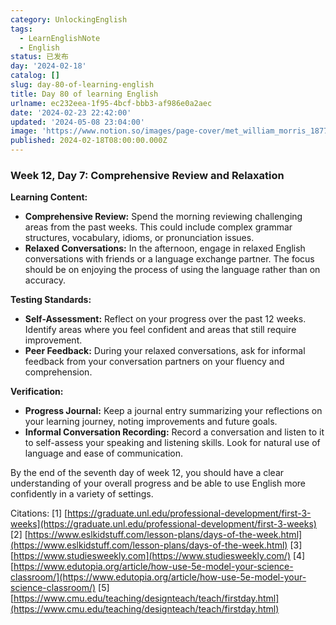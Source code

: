```yaml
---
category: UnlockingEnglish
tags:
  - LearnEnglishNote
  - English
status: 已发布
day: '2024-02-18'
catalog: []
slug: day-80-of-learning-english
title: Day 80 of learning English
urlname: ec232eea-1f95-4bcf-bbb3-af986e0a2aec
date: '2024-02-23 22:42:00'
updated: '2024-05-08 23:04:00'
image: 'https://www.notion.so/images/page-cover/met_william_morris_1877_willow.jpg'
published: 2024-02-18T08:00:00.000Z
---
```


### Week 12, Day 7: Comprehensive Review and Relaxation


**Learning Content:**

- **Comprehensive Review:** Spend the morning reviewing challenging areas from the past weeks. This could include complex grammar structures, vocabulary, idioms, or pronunciation issues.
- **Relaxed Conversations:** In the afternoon, engage in relaxed English conversations with friends or a language exchange partner. The focus should be on enjoying the process of using the language rather than on accuracy.

**Testing Standards:**

- **Self-Assessment:** Reflect on your progress over the past 12 weeks. Identify areas where you feel confident and areas that still require improvement.
- **Peer Feedback:** During your relaxed conversations, ask for informal feedback from your conversation partners on your fluency and comprehension.

**Verification:**

- **Progress Journal:** Keep a journal entry summarizing your reflections on your learning journey, noting improvements and future goals.
- **Informal Conversation Recording:** Record a conversation and listen to it to self-assess your speaking and listening skills. Look for natural use of language and ease of communication.

By the end of the seventh day of week 12, you should have a clear understanding of your overall progress and be able to use English more confidently in a variety of settings.


Citations:
[1] [https://graduate.unl.edu/professional-development/first-3-weeks](https://graduate.unl.edu/professional-development/first-3-weeks)
[2] [https://www.eslkidstuff.com/lesson-plans/days-of-the-week.html](https://www.eslkidstuff.com/lesson-plans/days-of-the-week.html)
[3] [https://www.studiesweekly.com](https://www.studiesweekly.com/)
[4] [https://www.edutopia.org/article/how-use-5e-model-your-science-classroom/](https://www.edutopia.org/article/how-use-5e-model-your-science-classroom/)
[5] [https://www.cmu.edu/teaching/designteach/teach/firstday.html](https://www.cmu.edu/teaching/designteach/teach/firstday.html)


